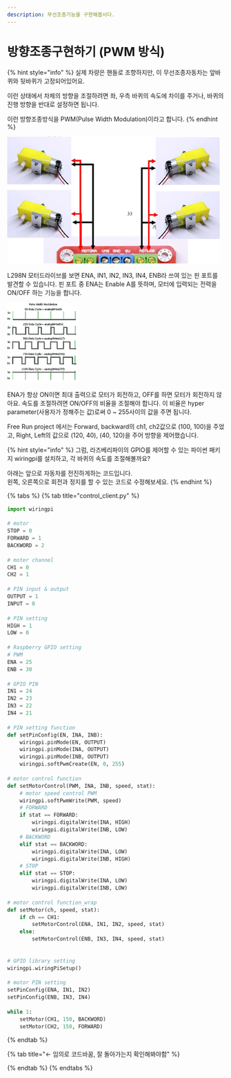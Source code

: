 ```yaml
---
description: 무선조종기능을 구현해봅시다.
---
```


# 방향조종구현하기 \(PWM 방식\)

{% hint style="info" %}
실제 차량은 핸들로 조향하지만, 이 무선조종자동차는 앞바퀴와 뒷바퀴가 고정되어있어요. 

이런 상태에서 차체의 방향을 조절하려면 좌, 우측 바퀴의 속도에 차이를 주거나, 바퀴의 진행 방향을 반대로 설정하면 됩니다. 

이런 방향조종방식을 PWM\(Pulse Width Modulation\)이라고 합니다.
{% endhint %}

![](../.gitbook/assets/image%20%289%29.png)

L298N 모터드라이브를 보면 ENA, IN1, IN2, IN3, IN4, ENB라 쓰여 있는 핀 포트를 발견할 수 있습니다. 핀 포트 중 ENA는 Enable A를 뜻하며, 모터에 입력되는 전력을 ON/OFF 하는 기능을 합니다. 

![](../.gitbook/assets/image%20%282%29.png)

ENA가 항상 ON이면 최대 출력으로 모터가 회전하고, OFF를 하면 모터가 회전하지 않아요. 속도를 조절하려면 ON/OFF의 비율을 조절해야 합니다. 이 비율은 hyper parameter\(사용자가 정해주는 값\)로써 0 ~ 255사이의 값을 주면 됩니다.

Free Run project 에서는 Forward, backward의 ch1, ch2값으로 \(100, 100\)을 주었고, Right, Left의 값으로 \(120, 40\), \(40, 120\)을 주어 방향을 제어했습니다.

{% hint style="info" %}
그럼, 라즈베리파이의 GPIO를 제어할 수 있는 파이썬 패키지 wiringpi를 설치하고,  각 바퀴의 속도를 조절해볼까요?

아래는 앞으로 자동차를 전진하게하는 코드입니다.  
왼쪽, 오른쪽으로 회전과 정지를 할 수 있는 코드로 수정해보세요.
{% endhint %}

{% tabs %}
{% tab title="control\_client.py" %}
```python
import wiringpi

# motor
STOP = 0
FORWARD = 1
BACKWORD = 2

# moter channel
CH1 = 0
CH2 = 1

# PIN input & output
OUTPUT = 1
INPUT = 0

# PIN setting
HIGH = 1
LOW = 0

# Raspberry GPIO setting
# PWM
ENA = 25
ENB = 30

# GPIO PIN
IN1 = 24
IN2 = 23
IN3 = 22
IN4 = 21

# PIN setting function
def setPinConfig(EN, INA, INB):
    wiringpi.pinMode(EN, OUTPUT)
    wiringpi.pinMode(INA, OUTPUT)
    wiringpi.pinMode(INB, OUTPUT)
    wiringpi.softPwmCreate(EN, 0, 255)
    
# motor control function
def setMotorControl(PWM, INA, INB, speed, stat):
    # motor speed control PWM
    wiringpi.softPwmWrite(PWM, speed)
    # FORWARD
    if stat == FORWARD:
        wiringpi.digitalWrite(INA, HIGH)
        wiringpi.digitalWrite(INB, LOW)
    # BACKWORD
    elif stat == BACKWORD:
        wiringpi.digitalWrite(INA, LOW)
        wiringpi.digitalWrite(INB, HIGH)
    # STOP
    elif stat == STOP:
        wiringpi.digitalWrite(INA, LOW)
        wiringpi.digitalWrite(INB, LOW)

# motor control function_wrap
def setMotor(ch, speed, stat):
    if ch == CH1:
        setMotorControl(ENA, IN1, IN2, speed, stat)
    else:
        setMotorControl(ENB, IN3, IN4, speed, stat)


# GPIO library setting
wiringpi.wiringPiSetup()

# motor PIN setting
setPinConfig(ENA, IN1, IN2)
setPinConfig(ENB, IN3, IN4)

while 1:
    setMotor(CH1, 150, BACKWORD)
    setMotor(CH2, 150, FORWARD)

```
{% endtab %}

{% tab title="<- 임의로 코드바꿈,  잘 돌아가는지 확인해봐야함" %}

{% endtab %}
{% endtabs %}



